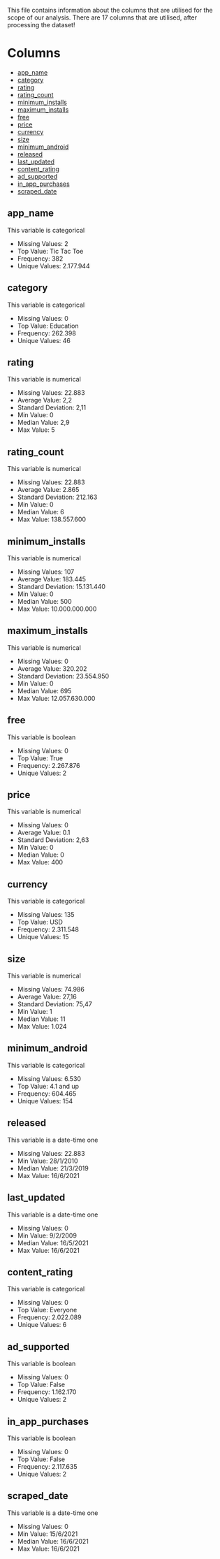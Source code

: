 This file contains information about the columns that are utilised for the scope of our analysis.
There are 17 columns that are utilised, after processing the dataset!

# Columns

- [app_name](#app_name)
- [category](#category)
- [rating](#rating)
- [rating_count](#rating_count)
- [minimum_installs](#minimum_installs)
- [maximum_installs](#maximum_installs)
- [free](#free)
- [price](#price)
- [currency](#currency)
- [size](#size)
- [minimum_android](#minimum_android)
- [released](#released)
- [last_updated](#last_updated)
- [content_rating](#content_rating)
- [ad_supported](#ad_supported)
- [in_app_purchases](#in_app_purchases)
- [scraped_date](#scraped_date)

## app_name
This variable is categorical

+ Missing Values: 2
+ Top Value: Tic Tac Toe
+ Frequency: 382
+ Unique Values: 2.177.944

## category
This variable is categorical

+ Missing Values: 0
+ Top Value: Education
+ Frequency: 262.398
+ Unique Values: 46

## rating 
This variable is numerical

+ Missing Values: 22.883
+ Average Value: 2,2
+ Standard Deviation: 2,11
+ Min Value: 0
+ Median Value: 2,9
+ Max Value: 5

## rating_count
This variable is numerical

+ Missing Values: 22.883
+ Average Value: 2.865
+ Standard Deviation: 212.163
+ Min Value: 0
+ Median Value: 6
+ Max Value: 138.557.600

## minimum_installs
This variable is numerical

+ Missing Values: 107
+ Average Value: 183.445
+ Standard Deviation: 15.131.440
+ Min Value: 0
+ Median Value: 500
+ Max Value: 10.000.000.000

## maximum_installs
This variable is numerical

+ Missing Values: 0
+ Average Value: 320.202
+ Standard Deviation: 23.554.950
+ Min Value: 0
+ Median Value: 695
+ Max Value: 12.057.630.000

## free
This variable is boolean

+ Missing Values: 0
+ Top Value: True
+ Frequency: 2.267.876
+ Unique Values: 2

## price
This variable is numerical

+ Missing Values: 0
+ Average Value: 0.1
+ Standard Deviation: 2,63
+ Min Value: 0
+ Median Value: 0
+ Max Value: 400

## currency
This variable is categorical

+ Missing Values: 135
+ Top Value: USD
+ Frequency: 2.311.548
+ Unique Values: 15

## size 
This variable is numerical

+ Missing Values: 74.986
+ Average Value: 27,16
+ Standard Deviation: 75,47
+ Min Value: 1
+ Median Value: 11
+ Max Value: 1.024

## minimum_android
This variable is categorical

+ Missing Values: 6.530
+ Top Value: 4.1 and up
+ Frequency: 604.465
+ Unique Values: 154

## released 
This variable is a date-time one

+ Missing Values: 22.883
+ Min Value: 28/1/2010
+ Median Value: 21/3/2019
+ Max Value: 16/6/2021

## last_updated
This variable is a date-time one

+ Missing Values: 0
+ Min Value: 9/2/2009
+ Median Value: 16/5/2021
+ Max Value: 16/6/2021

## content_rating
This variable is categorical

+ Missing Values: 0
+ Top Value: Everyone
+ Frequency: 2.022.089
+ Unique Values: 6

## ad_supported
This variable is boolean

+ Missing Values: 0
+ Top Value: False
+ Frequency: 1.162.170
+ Unique Values: 2

## in_app_purchases 
This variable is boolean

+ Missing Values: 0
+ Top Value: False
+ Frequency: 2.117.635
+ Unique Values: 2

## scraped_date
This variable is a date-time one

+ Missing Values: 0
+ Min Value: 15/6/2021
+ Median Value: 16/6/2021
+ Max Value: 16/6/2021


